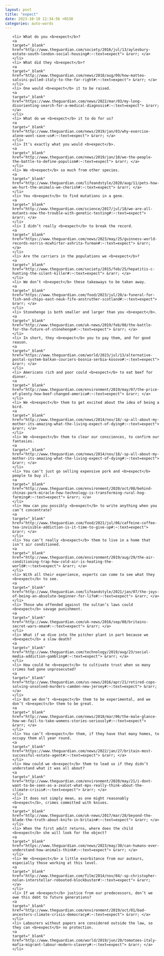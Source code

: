 ```yaml
---
layout: post
title: "expect"
date: 2023-10-10 12:34:56 +0530
categories: auto-words
---
```

<ol>

    <li> What do you <b>expect</b>?
    <a 
    target="_blank" 
    href="http://www.theguardian.com/society/2016/jul/13/aylesbury-estate-south-london-social-housing#:~:text=expect"> &rarr; </a>
    </li>
    <li> What did they <b>expect</b>?
    <a 
    target="_blank" 
    href="http://www.theguardian.com/news/2018/aug/09/how-matteo-salvini-pulled-italy-to-the-far-right#:~:text=expect"> &rarr; </a>
    </li>
    <li> One would <b>expect</b> it to be raised.
    <a 
    target="_blank" 
    href="https://www.theguardian.com/news/2022/mar/03/my-long-disorienting-search-for-a-medical-diagnosis#:~:text=expect"> &rarr; </a>
    </li>
    <li> What do we <b>expect</b> it to do for us?
    <a 
    target="_blank" 
    href="http://www.theguardian.com/news/2019/jan/03/why-exercise-alone-wont-save-us#:~:text=expect"> &rarr; </a>
    </li>
    <li> It’s exactly what you would <b>expect</b>.
    <a 
    target="_blank" 
    href="http://www.theguardian.com/news/2019/jan/10/we-the-people-the-battle-to-define-populism#:~:text=expect"> &rarr; </a>
    </li>
    <li> We <b>expect</b> so much from other species.
    <a 
    target="_blank" 
    href="http://www.theguardian.com/lifeandstyle/2020/aug/11/pets-how-we-hurt-the-animals-we-cherish#:~:text=expect"> &rarr; </a>
    </li>
    <li> You <b>expect</b> to find mutations in a gene.
    <a 
    target="_blank" 
    href="http://www.theguardian.com/science/2017/jul/18/we-are-all-mutants-now-the-trouble-with-genetic-testing#:~:text=expect"> &rarr; </a>
    </li>
    <li> I didn’t really <b>expect</b> to break the record.
    <a 
    target="_blank" 
    href="https://www.theguardian.com/news/2023/may/25/guinness-world-records-norris-mcwhirter-ashrita-furman#:~:text=expect"> &rarr; </a>
    </li>
    <li> Are the carriers in the populations we <b>expect</b>?
    <a 
    target="_blank" 
    href="http://www.theguardian.com/society/2015/feb/25/hepatitis-c-hunting-the-silent-killer#:~:text=expect"> &rarr; </a>
    </li>
    <li> We don’t <b>expect</b> these takeaways to be taken away.
    <a 
    target="_blank" 
    href="https://www.theguardian.com/food/2023/jul/20/a-funeral-for-fish-and-chips-east-neuk-fife-anstruther-scotland#:~:text=expect"> &rarr; </a>
    </li>
    <li> Stonehenge is both smaller and larger than you <b>expect</b>.
    <a 
    target="_blank" 
    href="http://www.theguardian.com/uk-news/2019/feb/08/the-battle-for-the-future-of-stonehenge#:~:text=expect"> &rarr; </a>
    </li>
    <li> In short, they <b>expect</b> you to pay them, and for good reason.
    <a 
    target="_blank" 
    href="https://www.theguardian.com/world/2023/jul/13/alternative-postal-system-balkan-couriers-bosnia-serbia-kosovo#:~:text=expect"> &rarr; </a>
    </li>
    <li> Americans rich and poor could <b>expect</b> to eat beef for dinner.
    <a 
    target="_blank" 
    href="http://www.theguardian.com/environment/2019/may/07/the-price-of-plenty-how-beef-changed-america#:~:text=expect"> &rarr; </a>
    </li>
    <li> We <b>expect</b> them to get excited about the idea of being a bird.
    <a 
    target="_blank" 
    href="http://www.theguardian.com/news/2014/nov/18/-sp-all-about-my-mother-its-amazing-what-the-living-expect-of-dying#:~:text=expect"> &rarr; </a>
    </li>
    <li> We <b>expect</b> them to clear our consciences, to confirm our fantasies.
    <a 
    target="_blank" 
    href="http://www.theguardian.com/news/2014/nov/18/-sp-all-about-my-mother-its-amazing-what-the-living-expect-of-dying#:~:text=expect"> &rarr; </a>
    </li>
    <li> You can’t just go selling expensive pork and <b>expect</b> people to buy it.
    <a 
    target="_blank" 
    href="http://www.theguardian.com/environment/2020/oct/08/behind-chinas-pork-miracle-how-technology-is-transforming-rural-hog-farming#:~:text=expect"> &rarr; </a>
    </li>
    <li> How can you possibly <b>expect</b> to write anything when you can’t concentrate?
    <a 
    target="_blank" 
    href="http://www.theguardian.com/food/2021/jul/06/caffeine-coffee-tea-invisible-addiction-is-it-time-to-give-up#:~:text=expect"> &rarr; </a>
    </li>
    <li> You can’t really <b>expect</b> them to live in a home that isn’t air conditioned.
    <a 
    target="_blank" 
    href="http://www.theguardian.com/environment/2019/aug/29/the-air-conditioning-trap-how-cold-air-is-heating-the-world#:~:text=expect"> &rarr; </a>
    </li>
    <li> With all their experience, experts can come to see what they <b>expect</b> to see.
    <a 
    target="_blank" 
    href="http://www.theguardian.com/lifeandstyle/2021/jan/07/the-joys-of-being-an-absolute-beginner-for-life#:~:text=expect"> &rarr; </a>
    </li>
    <li> Those who offended against the sultan’s laws could <b>expect</b> savage punishment.
    <a 
    target="_blank" 
    href="http://www.theguardian.com/uk-news/2016/sep/08/britains-secret-wars-oman#:~:text=expect"> &rarr; </a>
    </li>
    <li> What if we dive into the pitcher plant in part because we <b>expect</b> a slow death?
    <a 
    target="_blank" 
    href="http://www.theguardian.com/technology/2019/aug/23/social-media-addiction-gambling#:~:text=expect"> &rarr; </a>
    </li>
    <li> How could he <b>expect</b> to cultivate trust when so many crimes had gone unprosecuted?
    <a 
    target="_blank" 
    href="http://www.theguardian.com/us-news/2016/apr/21/retired-cops-solving-unsolved-murders-camden-new-jersey#:~:text=expect"> &rarr; </a>
    </li>
    <li> But we don’t <b>expect</b> them to be experimental, and we don’t <b>expect</b> them to be great.
    <a 
    target="_blank" 
    href="http://www.theguardian.com/news/2018/mar/06/the-male-glance-how-we-fail-to-take-womens-stories-seriously#:~:text=expect"> &rarr; </a>
    </li>
    <li> You can’t <b>expect</b> them, if they have that many homes, to occupy them all year round.
    <a 
    target="_blank" 
    href="https://www.theguardian.com/news/2022/jan/27/britain-most-successful-estate-agent#:~:text=expect"> &rarr; </a>
    </li>
    <li> How could we <b>expect</b> them to lead us if they didn’t understand what it was all about?
    <a 
    target="_blank" 
    href="http://www.theguardian.com/environment/2020/may/21/i-dont-want-to-be-seen-as-a-zealot-what-mps-really-think-about-the-climate-crisis#:~:text=expect"> &rarr; </a>
    </li>
    <li> It does not simply mean, as one might reasonably <b>expect</b>, crimes committed with knives.
    <a 
    target="_blank" 
    href="http://www.theguardian.com/uk-news/2017/mar/28/beyond-the-blade-the-truth-about-knife-in-britain#:~:text=expect"> &rarr; </a>
    </li>
    <li> When the first adult returns, where does the child <b>expect</b> she will look for the object?
    <a 
    target="_blank" 
    href="https://www.theguardian.com/news/2023/may/30/can-humans-ever-understand-how-animals-think#:~:text=expect"> &rarr; </a>
    </li>
    <li> We <b>expect</b> a little exorbitance from our auteurs, especially those working at this level.
    <a 
    target="_blank" 
    href="http://www.theguardian.com/film/2014/nov/04/-sp-christopher-nolan-interstellar-rebooted-blockbuster#:~:text=expect"> &rarr; </a>
    </li>
    <li> If we <b>expect</b> justice from our predecessors, don’t we owe this debt to future generations?
    <a 
    target="_blank" 
    href="http://www.theguardian.com/environment/2019/oct/01/bad-ancestors-climate-crisis-democracy#:~:text=expect"> &rarr; </a>
    </li>
    <li> Labourers without papers are considered outside the law, so they can <b>expect</b> no protection.
    <a 
    target="_blank" 
    href="http://www.theguardian.com/world/2019/jun/20/tomatoes-italy-mafia-migrant-labour-modern-slavery#:~:text=expect"> &rarr; </a>
    </li>